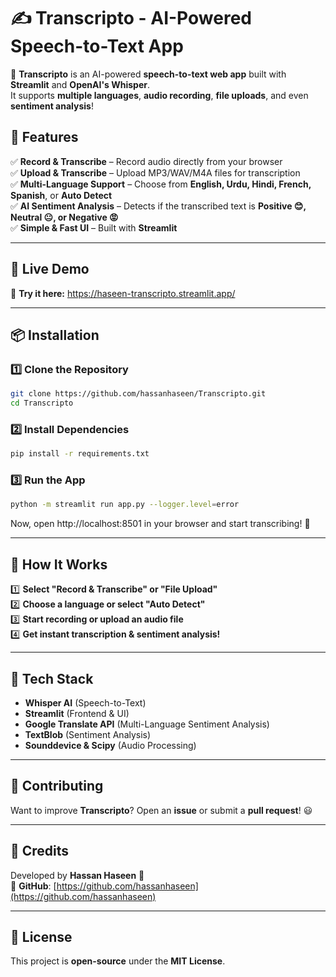 # ✍️ Transcripto - AI-Powered Speech-to-Text App  

🚀 **Transcripto** is an AI-powered **speech-to-text web app** built with **Streamlit** and **OpenAI's Whisper**.  
It supports **multiple languages**, **audio recording**, **file uploads**, and even **sentiment analysis**!  

## 🎯 Features  
✅ **Record & Transcribe** – Record audio directly from your browser  
✅ **Upload & Transcribe** – Upload MP3/WAV/M4A files for transcription  
✅ **Multi-Language Support** – Choose from **English, Urdu, Hindi, French, Spanish**, or **Auto Detect**  
✅ **AI Sentiment Analysis** – Detects if the transcribed text is **Positive 😊, Neutral 😐, or Negative 😡**  
✅ **Simple & Fast UI** – Built with **Streamlit**  

---

## 🚀 Live Demo  
🔗 **Try it here:** https://haseen-transcripto.streamlit.app/

---

## 📦 Installation  

### **1️⃣ Clone the Repository**  
```bash
git clone https://github.com/hassanhaseen/Transcripto.git
cd Transcripto
```
### **2️⃣ Install Dependencies**
```bash
pip install -r requirements.txt
```
### **3️⃣ Run the App**
```bash
python -m streamlit run app.py --logger.level=error
```
Now, open http://localhost:8501 in your browser and start transcribing! 🎤

---

## 📜 How It Works  

1️⃣ **Select "Record & Transcribe" or "File Upload"**  
2️⃣ **Choose a language or select "Auto Detect"**  
3️⃣ **Start recording or upload an audio file**  
4️⃣ **Get instant transcription & sentiment analysis!**  

---

## 🔧 Tech Stack  
- **Whisper AI** (Speech-to-Text)  
- **Streamlit** (Frontend & UI)  
- **Google Translate API** (Multi-Language Sentiment Analysis)  
- **TextBlob** (Sentiment Analysis)  
- **Sounddevice & Scipy** (Audio Processing)  

---

## 📌 Contributing  
Want to improve **Transcripto**? Open an **issue** or submit a **pull request**! 😃  

---

## 🎤 Credits  
Developed by **Hassan Haseen** 🚀  
🔗 **GitHub**: [https://github.com/hassanhaseen](https://github.com/hassanhaseen)  

---

## 📝 License  
This project is **open-source** under the **MIT License**.  
